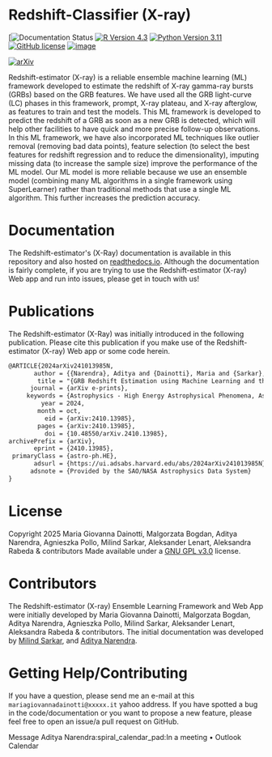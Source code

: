 # Redshift-Classifier (X-ray)
<!--[![Status of Build and Tests Workflow](https://github.com/aritraghsh09/GaMPEN/actions/workflows/main.yml/badge.svg)](https://github.com/aritraghsh09/GaMPEN/actions/workflows/main.yml)-->
[![Documentation Status]()
[![R Version 4.3](https://img.shields.io/badge/R-4.3-blue)](https://cran.r-project.org/)
[![Python Version 3.11](https://img.shields.io/badge/Python-3.8-blue)](https://www.python.org/downloads/)
[![GitHub license](https://img.shields.io/github/license/Milind018/Redshift-Classifier)](https://github.com/Milind018/Redshift-Classifier/blob/main/LICENSE)
[![image](https://img.shields.io/badge/code%20style-black-000000.svg)](https://github.com/psf/black)
<!--[![Code DOI](https://zenodo.org/badge/841602738.svg)](https://doi.org/10.5281/zenodo.14704737)-->
<!--[![Publication DOI](https://img.shields.io/badge/publication%20doi-10.3847%2F1538--4357%2Fac7f9e-blue)](https://doi.org/10.3847/1538-4357/ac7f9e)-->
[![arXiv](https://img.shields.io/badge/arXiv-2410.13985-blue)](https://arxiv.org/pdf/2410.13985)

Redshift-estimator (X-ray) is a reliable ensemble machine learning (ML) framework developed to estimate the redshift of X-ray gamma-ray bursts (GRBs) based on the GRB features. We have used all the GRB light-curve (LC) phases in this framework, prompt, X-ray plateau, and X-ray afterglow, as features to train and test the models.
This ML framework is developed to predict the redshift of a GRB as soon as a new GRB is detected, which will help other facilities to have quick and more precise follow-up observations. In this ML framework, we have also incorporated ML techniques like outlier removal (removing bad data points), feature selection (to select the best features for redshift regression and to reduce the dimensionality), imputing missing data (to increase the sample size) improve the performance of the ML model.
Our ML model is more reliable because we use an ensemble model (combining many ML algorithms in a single framework using SuperLearner) rather than traditional methods that use a single ML algorithm. This further increases the prediction accuracy.
# Documentation
The Redshift-estimator's (X-Ray) documentation is available in this repository and also hosted
on [readthedocs.io](https://grb-web-app.readthedocs.io/en/latest/).
Although the documentation is fairly complete, if you are trying to use the Redshift-estimator (X-ray) Web app and run into issues,
please get in touch with us!
# Publications
The Redshift-estimator (X-Ray) was initially introduced in the following publication. Please cite this publication if you make use of the Redshift-estimator (X-ray) Web app or some code herein.
``` tex
@ARTICLE{2024arXiv241013985N,
       author = {{Narendra}, Aditya and {Dainotti}, Maria and {Sarkar}, Milind and {Lenart}, Aleksander and {Bogdan}, Malgorzata and {Pollo}, Agnieszka and {Zhang}, Bing and {Rabeda}, Aleksandra and {Petrosian}, Vahe and {Kazunari}, Iwasaki},
        title = "{GRB Redshift Estimation using Machine Learning and the Associated Web-App}",
      journal = {arXiv e-prints},
     keywords = {Astrophysics - High Energy Astrophysical Phenomena, Astrophysics - Instrumentation and Methods for Astrophysics},
         year = 2024,
        month = oct,
          eid = {arXiv:2410.13985},
        pages = {arXiv:2410.13985},
          doi = {10.48550/arXiv.2410.13985},
archivePrefix = {arXiv},
       eprint = {2410.13985},
 primaryClass = {astro-ph.HE},
       adsurl = {https://ui.adsabs.harvard.edu/abs/2024arXiv241013985N},
      adsnote = {Provided by the SAO/NASA Astrophysics Data System}
}
```
# License
Copyright 2025 Maria Giovanna Dainotti, Malgorzata Bogdan, Aditya Narendra, Agnieszka Pollo, Milind Sarkar, Aleksander Lenart, Aleksandra Rabeda & contributors
Made available under a [GNU GPL
v3.0](https://github.com/Milind018/Redshift-Classifier/blob/main/LICENSE)
license.
# Contributors
The Redshift-estimator (X-ray) Ensemble Learning Framework and Web App were initially developed by Maria Giovanna Dainotti, Malgorzata Bogdan, Aditya Narendra, Agnieszka Pollo, Milind Sarkar, Aleksander Lenart, Aleksandra Rabeda & contributors.
The initial documentation was developed by [Milind Sarkar](https://milind018.github.io/), and [Aditya Narendra](https://github.com/AdityaNarendra).
# Getting Help/Contributing
If you have a question, please send me an e-mail at this
`mariagiovannadainotti@xxxxx.it` yahoo address.
If you have spotted a bug in the code/documentation or you want to
propose a new feature, please feel free to open an issue/a pull request
on GitHub.











Message Aditya Narendra:spiral_calendar_pad:In a meeting • Outlook Calendar




